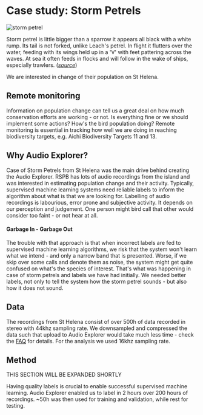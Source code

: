 # Case study: Storm Petrels

![storm petrel](https://www.rspb.org.uk/globalassets/images/birds-and-wildlife/bird-species-illustrations/storm-petrel_1200x675.jpg?preset=landscape_mobile)

Storm petrel is little bigger than a sparrow it appears all black with a white rump. 
Its tail is not forked, unlike Leach's petrel. In flight it flutters over the water, feeding with its wings held up in a 'V' with feet pattering across the waves. At sea it often feeds in flocks and will follow in the wake of ships, especially trawlers. ([_source_](https://www.rspb.org.uk/birds-and-wildlife/wildlife-guides/bird-a-z/storm-petrel/))

We are interested in change of their population on St Helena.

## Remote monitoring

Information on population change can tell us a great deal on how much conservation efforts are working - or not. Is everything fine or we should implement some actions? How's the bird population doing? Remote monitoring is essential in tracking how well we are doing in reaching biodiversity targets, e.g. Aichi Biodiversity Targets 11 and 13.

## Why Audio Explorer?

Case of Storm Petrels from St Helena was the main drive behind creating the Audio Explorer. RSPB has lots of audio recordings from the island and was interested in estimating population change and their activity. Typically, supervised machine learning systems need reliable labels to inform the algorithm about what is that we are looking for. Labelling of audio recordings is labourious, error prone and subjective activity. It depends on our perception and judgement. One person might bird call that other would consider too faint - or not hear at all. 

#### Garbage In - Garbage Out

The trouble with that approach is that when incorrect labels are fed to supervised machine learning algorithms, we risk that the system won't learn what we intend - and only a narrow band that is presented. Worse, if we skip over some calls and denote them as noise, the system might get quite confused on what's the species of interest. That's what was happening in case of storm petrels and labels we have had initially. We needed better labels, not only to tell the system how the storm petrel sounds - but also how it does not sound.

## Data

The recordings from St Helena consist of over 500h of data recorded in stereo with 44khz sampling rate. We downsampled and compressed the data such that upload to Audio Explorer would take much less time - check the [FAQ](faq.md) for details. For the analysis we used 16khz sampling rate.

## Method 

THIS SECTION WILL BE EXPANDED SHORTLY

Having quality labels is crucial to enable successful supervised machine learning. Audio Explorer enabled us to label in 2 hours over 200 hours of recordings. ~50h was then used for training and validation, while rest for testing.  

